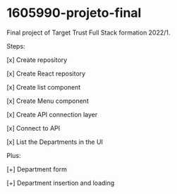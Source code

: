 # 1605990-projeto-final
Final project of Target Trust Full Stack formation 2022/1.


Steps:

[x] Create repository

[x] Create React repository

[x] Create list component

[x] Create Menu component

[x] Create API connection layer

[x] Connect to API

[x] List the Departments in the UI

Plus:

[+] Department form

[+] Department insertion and loading